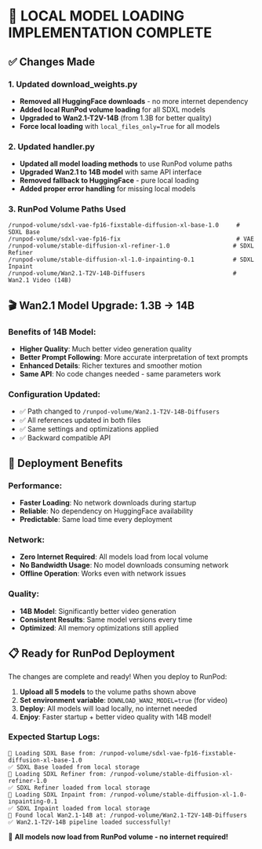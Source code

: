 # 🎯 LOCAL MODEL LOADING IMPLEMENTATION COMPLETE

## ✅ **Changes Made**

### **1. Updated download_weights.py**
- **Removed all HuggingFace downloads** - no more internet dependency
- **Added local RunPod volume loading** for all SDXL models
- **Upgraded to Wan2.1-T2V-14B** (from 1.3B for better quality)
- **Force local loading** with `local_files_only=True` for all models

### **2. Updated handler.py** 
- **Updated all model loading methods** to use RunPod volume paths
- **Upgraded Wan2.1 to 14B model** with same API interface
- **Removed fallback to HuggingFace** - pure local loading
- **Added proper error handling** for missing local models

### **3. RunPod Volume Paths Used**
```
/runpod-volume/sdxl-vae-fp16-fixstable-diffusion-xl-base-1.0     # SDXL Base
/runpod-volume/sdxl-vae-fp16-fix                                 # VAE  
/runpod-volume/stable-diffusion-xl-refiner-1.0                  # SDXL Refiner
/runpod-volume/stable-diffusion-xl-1.0-inpainting-0.1           # SDXL Inpaint
/runpod-volume/Wan2.1-T2V-14B-Diffusers                         # Wan2.1 Video (14B)
```

## 🎬 **Wan2.1 Model Upgrade: 1.3B → 14B**

### **Benefits of 14B Model:**
- **Higher Quality**: Much better video generation quality
- **Better Prompt Following**: More accurate interpretation of text prompts  
- **Enhanced Details**: Richer textures and smoother motion
- **Same API**: No code changes needed - same parameters work

### **Configuration Updated:**
- ✅ Path changed to `/runpod-volume/Wan2.1-T2V-14B-Diffusers`
- ✅ All references updated in both files
- ✅ Same settings and optimizations applied
- ✅ Backward compatible API

## 🚀 **Deployment Benefits**

### **Performance:**
- **Faster Loading**: No network downloads during startup
- **Reliable**: No dependency on HuggingFace availability
- **Predictable**: Same load time every deployment

### **Network:**
- **Zero Internet Required**: All models load from local volume
- **No Bandwidth Usage**: No model downloads consuming network
- **Offline Operation**: Works even with network issues

### **Quality:**
- **14B Model**: Significantly better video generation
- **Consistent Results**: Same model versions every time
- **Optimized**: All memory optimizations still applied

## 📋 **Ready for RunPod Deployment**

The changes are complete and ready! When you deploy to RunPod:

1. **Upload all 5 models** to the volume paths shown above
2. **Set environment variable**: `DOWNLOAD_WAN2_MODEL=true` (for video)
3. **Deploy**: All models will load locally, no internet needed
4. **Enjoy**: Faster startup + better video quality with 14B model!

### **Expected Startup Logs:**
```
📁 Loading SDXL Base from: /runpod-volume/sdxl-vae-fp16-fixstable-diffusion-xl-base-1.0
✅ SDXL Base loaded from local storage
📁 Loading SDXL Refiner from: /runpod-volume/stable-diffusion-xl-refiner-1.0  
✅ SDXL Refiner loaded from local storage
📁 Loading SDXL Inpaint from: /runpod-volume/stable-diffusion-xl-1.0-inpainting-0.1
✅ SDXL Inpaint loaded from local storage
📁 Found local Wan2.1-14B at: /runpod-volume/Wan2.1-T2V-14B-Diffusers
✅ Wan2.1-T2V-14B pipeline loaded successfully!
```

🎉 **All models now load from RunPod volume - no internet required!**
